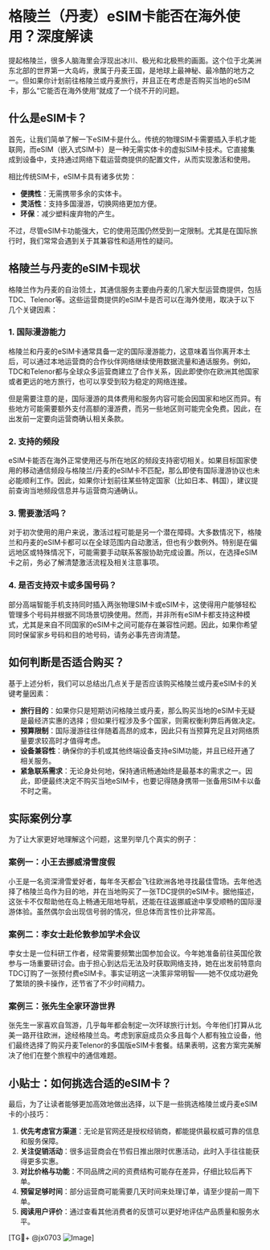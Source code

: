 # 格陵兰（丹麦）eSIM卡能否在海外使用？深度解读

提起格陵兰，很多人脑海里会浮现出冰川、极光和北极熊的画面。这个位于北美洲东北部的世界第一大岛屿，隶属于丹麦王国，是地球上最神秘、最冷酷的地方之一。但如果你计划前往格陵兰或丹麦旅行，并且正在考虑是否购买当地的eSIM卡，那么“它能否在海外使用”就成了一个绕不开的问题。

## 什么是eSIM卡？

首先，让我们简单了解一下eSIM卡是什么。传统的物理SIM卡需要插入手机才能联网，而eSIM（嵌入式SIM卡）是一种无需实体卡的虚拟SIM卡技术。它直接集成到设备中，支持通过网络下载运营商提供的配置文件，从而实现激活和使用。

相比传统SIM卡，eSIM卡具有诸多优势：
- **便携性**：无需携带多余的实体卡。
- **灵活性**：支持多国漫游，切换网络更加方便。
- **环保**：减少塑料废弃物的产生。

不过，尽管eSIM卡功能强大，它的使用范围仍然受到一定限制。尤其是在国际旅行时，我们常常会遇到关于其兼容性和适用性的疑问。

## 格陵兰与丹麦的eSIM卡现状

格陵兰作为丹麦的自治领土，其通信服务主要由丹麦的几家大型运营商提供，包括TDC、Telenor等。这些运营商提供的eSIM卡是否可以在海外使用，取决于以下几个关键因素：

### 1. 国际漫游能力

格陵兰和丹麦的eSIM卡通常具备一定的国际漫游能力，这意味着当你离开本土后，可以通过本地运营商的合作伙伴网络继续使用数据流量和通话服务。例如，TDC和Telenor都与全球众多运营商建立了合作关系，因此即使你在欧洲其他国家或者更远的地方旅行，也可以享受到较为稳定的网络连接。

但是需要注意的是，国际漫游的具体费用和服务内容可能会因国家和地区而异。有些地方可能需要额外支付高额的漫游费，而另一些地区则可能完全免费。因此，在出发前一定要向运营商确认相关条款。

### 2. 支持的频段

eSIM卡能否在海外正常使用还与所在地区的频段支持密切相关。如果目标国家使用的移动通信频段与格陵兰/丹麦的eSIM卡不匹配，那么即使有国际漫游协议也未必能顺利工作。因此，如果你计划前往某些特定国家（比如日本、韩国），建议提前查询当地频段信息并与运营商沟通确认。

### 3. 需要激活吗？

对于初次使用的用户来说，激活过程可能是另一个潜在障碍。大多数情况下，格陵兰和丹麦的eSIM卡都可以在全球范围内自动激活，但也有少数例外。特别是在偏远地区或特殊情况下，可能需要手动联系客服协助完成设置。所以，在选择eSIM卡之前，务必了解清楚激活流程及相关注意事项。

### 4. 是否支持双卡或多国号码？

部分高端智能手机支持同时插入两张物理SIM卡或eSIM卡，这使得用户能够轻松管理多个号码并根据不同场景切换使用。然而，并非所有eSIM卡都支持这种模式，尤其是来自不同国家的eSIM卡之间可能存在兼容性问题。因此，如果你希望同时保留家乡号码和目的地号码，请务必事先咨询清楚。

## 如何判断是否适合购买？

基于上述分析，我们可以总结出几点关于是否应该购买格陵兰或丹麦eSIM卡的关键考量因素：

- **旅行目的**：如果你只是短期访问格陵兰或丹麦，那么购买当地的eSIM卡无疑是最经济实惠的选择；但如果行程涉及多个国家，则需权衡利弊后再做决定。
- **预算限制**：国际漫游往往伴随着高昂的成本，因此只有当预算充足且对网络质量要求较高时才值得考虑。
- **设备兼容性**：确保你的手机或其他终端设备支持eSIM功能，并且已经开通了相关服务。
- **紧急联系需求**：无论身处何地，保持通讯畅通始终是最基本的需求之一。因此，即便最终决定不购买当地eSIM卡，也要记得随身携带一张备用SIM卡以备不时之需。

## 实际案例分享

为了让大家更好地理解这个问题，这里列举几个真实的例子：

### 案例一：小王去挪威滑雪度假

小王是一名资深滑雪爱好者，每年冬天都会飞往欧洲各地寻找最佳雪场。去年他选择了格陵兰岛作为目的地，并在当地购买了一张TDC提供的eSIM卡。据他描述，这张卡不仅帮助他在岛上畅通无阻地导航，还能在往返挪威途中享受顺畅的国际漫游体验。虽然偶尔会出现信号弱的情况，但总体而言性价比非常高。

### 案例二：李女士赴伦敦参加学术会议

李女士是一位科研工作者，经常需要频繁出国参加会议。今年她准备前往英国伦敦参与一场重要研讨会。由于担心到达后无法及时获取网络支持，她在出发前特意向TDC订购了一张预付费eSIM卡。事实证明这一决策非常明智——她不仅成功避免了繁琐的换卡操作，还节省了不少时间精力。

### 案例三：张先生全家环游世界

张先生一家喜欢自驾游，几乎每年都会制定一次环球旅行计划。今年他们打算从北美一路开往欧洲，途经格陵兰岛。考虑到家庭成员众多且每个人都有独立设备，他们最终选择了购买丹麦Telenor的多国版eSIM卡套餐。结果表明，这套方案完美解决了他们在整个旅程中的通信难题。

## 小贴士：如何挑选合适的eSIM卡？

最后，为了让读者能够更加高效地做出选择，以下是一些挑选格陵兰或丹麦eSIM卡的小技巧：

1. **优先考虑官方渠道**：无论是官网还是授权经销商，都能提供最权威可靠的信息和服务保障。
2. **关注促销活动**：很多运营商会在节假日推出限时优惠活动，此时入手往往能获得更多实惠。
3. **对比价格与功能**：不同品牌之间的资费结构可能存在差异，仔细比较后再下单。
4. **预留足够时间**：部分运营商可能需要几天时间来处理订单，请至少提前一周下单。
5. **阅读用户评价**：通过查看其他消费者的反馈可以更好地评估产品质量和服务水平。

[TG💪+ @jx0703 ![Image](https://github.com/user-attachments/assets/dbca1d08-cadb-493c-b0ec-ad6f7a83f270)]